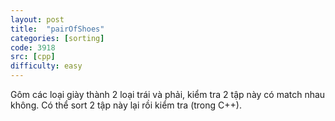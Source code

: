 ```yaml
---
layout: post
title:  "pairOfShoes"
categories: [sorting]
code: 3918
src: [cpp]
difficulty: easy
---
```


Gôm các loại giày thành 2 loại trái và phải, kiểm tra 2 tập này có match nhau không. Có thể sort 2 tập này lại rồi kiểm tra (trong C++).
